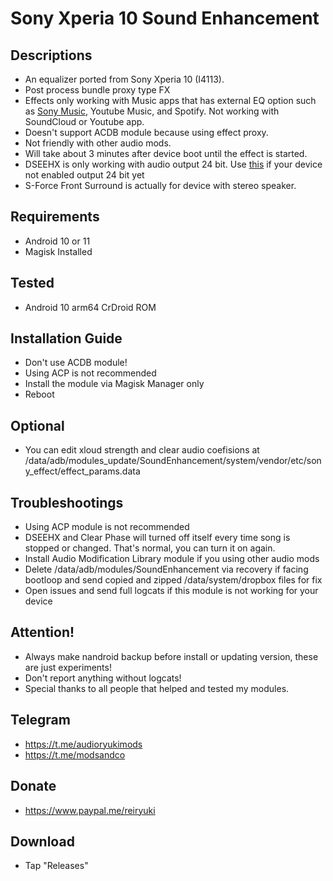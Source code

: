 # Sony Xperia 10 Sound Enhancement

## Descriptions
- An equalizer ported from Sony Xperia 10 (I4113).
- Post process bundle proxy type FX
- Effects only working with Music apps that has external EQ option such as [Sony Music](https://github.com/reiryuki/Xperia-Libraries-Magisk-Module), Youtube Music, and Spotify. Not working with SoundCloud or Youtube app.
- Doesn't support ACDB module because using effect proxy.
- Not friendly with other audio mods.
- Will take about 3 minutes after device boot until the effect is started.
- DSEEHX is only working with audio output 24 bit. Use [this](https://github.com/reiryuki/Hi-Res-Audio-24-Bit-Enabler-Magisk-Module) if your device not enabled output 24 bit yet
- S-Force Front Surround is actually for device with stereo speaker.

## Requirements
- Android 10 or 11
- Magisk Installed

## Tested
- Android 10 arm64 CrDroid ROM

## Installation Guide
- Don't use ACDB module!
- Using ACP is not recommended
- Install the module via Magisk Manager only
- Reboot

## Optional
- You can edit xloud strength and clear audio coefisions at /data/adb/modules_update/SoundEnhancement/system/vendor/etc/sony_effect/effect_params.data

## Troubleshootings
- Using ACP module is not recommended
- DSEEHX and Clear Phase will turned off itself every time song is stopped or changed. That's normal, you can turn it on again.
- Install Audio Modification Library module if you using other audio mods
- Delete /data/adb/modules/SoundEnhancement via recovery if facing bootloop and send copied and zipped /data/system/dropbox files for fix
- Open issues and send full logcats if this module is not working for your device

## Attention!
- Always make nandroid backup before install or updating version, these are just experiments!
- Don't report anything without logcats!
- Special thanks to all people that helped and tested my modules.

## Telegram
- https://t.me/audioryukimods
- https://t.me/modsandco

## Donate
- https://www.paypal.me/reiryuki

## Download
- Tap "Releases"
